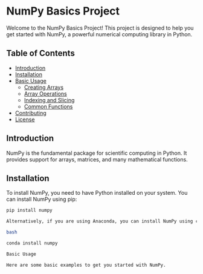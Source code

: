 

# NumPy Basics Project

Welcome to the NumPy Basics Project! This project is designed to help you get started with NumPy, a powerful numerical computing library in Python.

## Table of Contents
- [Introduction](#introduction)
- [Installation](#installation)
- [Basic Usage](#basic-usage)
  - [Creating Arrays](#creating-arrays)
  - [Array Operations](#array-operations)
  - [Indexing and Slicing](#indexing-and-slicing)
  - [Common Functions](#common-functions)
- [Contributing](#contributing)
- [License](#license)

## Introduction

NumPy is the fundamental package for scientific computing in Python. It provides support for arrays, matrices, and many mathematical functions.

## Installation

To install NumPy, you need to have Python installed on your system. You can install NumPy using pip:

```bash
pip install numpy

Alternatively, if you are using Anaconda, you can install NumPy using conda:

bash

conda install numpy

Basic Usage

Here are some basic examples to get you started with NumPy.

